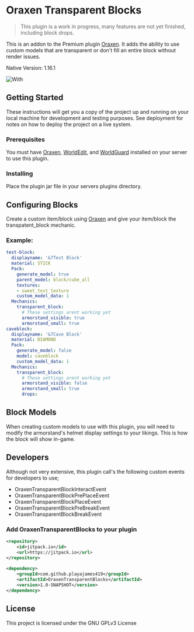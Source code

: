# Oraxen Transparent Blocks

> This plugin is a work in progress, many features are not yet finished, including block drops.

This is an addon to the Premium plugin [Oraxen](https://github.com/oraxen/Oraxen). It adds the ability to use custom models that are transparent or don't fill an entire block without render issues.

Native Version: 1.16.1

![With](https://i.imgur.com/fiwYM3M.png)

## Getting Started

These instructions will get you a copy of the project up and running on your local machine for development and testing purposes. See deployment for notes on how to deploy the project on a live system.

### Prerequisites

You must have [Oraxen](https://github.com/oraxen/Oraxen), [WorldEdit](https://github.com/EngineHub/WorldEdit), and [WorldGuard](https://github.com/EngineHub/WorldGuard) installed on your server to use this plugin.

### Installing

Place the plugin jar file in your servers plugins directory.

## Configuring Blocks

Create a custom item/block using [Oraxen](https://github.com/oraxen/Oraxen) and give your item/block the transpatent_block mechanic.

### Example:

```yaml
test-block:
  displayname: '&7Test Block'
  material: STICK
  Pack:
    generate_model: true
    parent_model: block/cube_all
    textures:
    - sweet_test_texture
    custom_model_data: 1
  Mechanics:
    transparent_block:
      # These settings arent working yet
      armorstand_visible: true
      armorstand_small: true
caveblock:
  displayname: '&7Cave Block'
  material: DIAMOND
  Pack:
    generate_model: false
    model: caveblock
    custom_model_data: 1
  Mechanics:
    transparent_block:
      # These settings arent working yet
      armorstand_visible: false
      armorstand_small: true
      drops:
```

## Block Models

When creating custom models to use with this plugin, you will need to modify the armorstand's helmet display settings to your likings. This is how the block will show in-game.

## Developers

Although not very extensive, this plugin call's the following custom events for developers to use;

* OraxenTransparentBlockInteractEvent
* OraxenTransparentBlockPrePlaceEvent
* OraxenTransparentBlockPlaceEvent
* OraxenTransparentBlockPreBreakEvent
* OraxenTransparentBlockBreakEvent

### Add OraxenTransparentBlocks to your plugin

```xml
<repository>
    <id>jitpack.io</id>
    <url>https://jitpack.io</url>
</repository>
  
<dependency>
    <groupId>com.github.playajames419</groupId>
    <artifactId>OraxenTransparentBlocks</artifactId>
    <version>1.0-SNAPSHOT</version>
</dependency>
```

## License

This project is licensed under the GNU GPLv3 License

